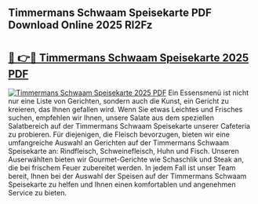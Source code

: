 ## Timmermans Schwaam Speisekarte PDF Download Online 2025 Rl2Fz

# <h2><a href="http://gccdrq2.nevu.top/?p=Timmermans+Schwaam+Speisekarte">🔗 👉🔴 Timmermans Schwaam Speisekarte 2025 PDF</a></h2>

[![Timmermans Schwaam Speisekarte 2025 PDF](https://i.imgur.com/dBaPXMq.png)](http://gccdrq2.nevu.top/?p=Timmermans+Schwaam+Speisekarte)
Ein Essensmenü ist nicht nur eine Liste von Gerichten, sondern auch die Kunst, ein Gericht zu kreieren, das Ihnen gefallen wird. Wenn Sie etwas Leichtes und Frisches suchen, empfehlen wir Ihnen, unsere Salate aus dem speziellen Salatbereich auf der Timmermans Schwaam Speisekarte unserer Cafeteria zu probieren. Für diejenigen, die Fleisch bevorzugen, bieten wir eine umfangreiche Auswahl an Gerichten auf der Timmermans Schwaam Speisekarte an: Rindfleisch, Schweinefleisch, Huhn und Fisch. Unseren Auserwählten bieten wir Gourmet-Gerichte wie Schaschlik und Steak an, die bei frischem Feuer zubereitet werden. In jedem Fall ist unser Team bereit, Ihnen bei der Auswahl der Speisen auf der Timmermans Schwaam Speisekarte zu helfen und Ihnen einen komfortablen und angenehmen Service zu bieten.
